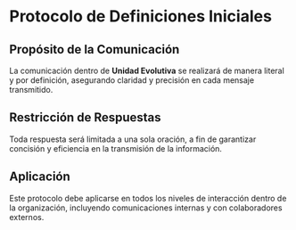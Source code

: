 # Protocolo de Definiciones Iniciales

## Propósito de la Comunicación
La comunicación dentro de **Unidad Evolutiva** se realizará de manera literal y por definición, asegurando claridad y precisión en cada mensaje transmitido.

## Restricción de Respuestas
Toda respuesta será limitada a una sola oración, a fin de garantizar concisión y eficiencia en la transmisión de la información.

## Aplicación
Este protocolo debe aplicarse en todos los niveles de interacción dentro de la organización, incluyendo comunicaciones internas y con colaboradores externos.
